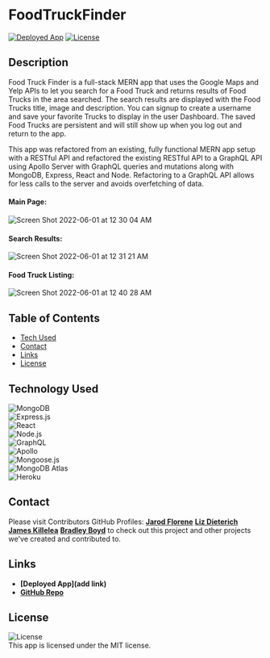 # FoodTruckFinder

<a href="add link">![Deployed App](https://img.shields.io/badge/Deployed%20App-blue.svg)</a> <a href=./LICENSE>![License](https://img.shields.io/badge/License%3A-MIT-green.svg)</a>

## Description

Food Truck Finder is a full-stack MERN app that uses the Google Maps and Yelp APIs to let you search for a Food Truck and returns results of Food Trucks in the area searched. The search results are displayed with the Food Trucks title, image and description. You can signup to create a username and save your favorite Trucks to display in the user Dashboard. The saved Food Trucks are persistent and will still show up when you log out and return to the app.

This app was refactored from an existing, fully functional MERN app setup with a RESTful API and refactored the existing RESTful API to a GraphQL API using Apollo Server with GraphQL queries and mutations along with MongoDB, Express, React and Node. Refactoring to a GraphQL API allows for less calls to the server and avoids overfetching of data.

#### Main Page:

![Screen Shot 2022-06-01 at 12 30 04 AM](https://user-images.githubusercontent.com/95142863/171335137-b3fe9ebe-a7fb-4e86-868b-638267e99f87.png)

#### Search Results:

![Screen Shot 2022-06-01 at 12 31 21 AM](https://user-images.githubusercontent.com/95142863/171335202-2d32d4c9-96ec-40bd-bfb8-b0bf08f98780.png)

#### Food Truck Listing:

![Screen Shot 2022-06-01 at 12 40 28 AM](https://user-images.githubusercontent.com/95142863/171335579-4cef7171-803c-4eb5-b27e-7f7e5fb560d4.png)

## Table of Contents

- [Tech Used](#tech-used)
- [Contact](#contact)
- [Links](#links)
- [License](#license)

## Technology Used

![MongoDB](https://img.shields.io/badge/MongoDB-4EA94B?style=for-the-badge&logo=mongodb&logoColor=white)  
 ![Express.js](https://img.shields.io/badge/Express.js-404D59?style=for-the-badge)  
 ![React](https://img.shields.io/badge/React-20232A?style=for-the-badge&logo=react&logoColor=61DAFB)  
 ![Node.js](https://img.shields.io/badge/Node.js-43853D?style=for-the-badge&logo=node.js&logoColor=white)  
 ![GraphQL](https://img.shields.io/badge/GraphQL-E4405F?style=for-the-badge)  
 ![Apollo](https://img.shields.io/badge/Apollo_Server-8B89CC?style=for-the-badge)  
 ![Mongoose.js](https://img.shields.io/badge/Mongoose.js-880000?style=for-the-badge&logoColor=white)  
 ![MongoDB Atlas](https://img.shields.io/badge/MongoDB%20Atlas-4EA94B?style=for-the-badge&logo=mongodb&logoColor=white)  
 ![Heroku](https://img.shields.io/badge/Heroku-430098?style=for-the-badge&logo=heroku&logoColor=white)

## Contact

Please visit Contributors GitHub Profiles:
 **[Jarod Florene](https://github.com/JFlo1981)** 
 **[Liz Dieterich](https://github.com/dieterichelizabeth)** 
 **[James Killelea](https://github.com/dylank641)** 
 **[Bradley Boyd](https://github.com/Houst29476)** 
 to check out this project and other projects we've created and contributed to.


## Links

- **[Deployed App](add link)**
- **[GitHub Repo](https://github.com/JFlo1981/FoodTruckFinder)**

## License

![License](https://img.shields.io/badge/License%3A-MIT-green.svg)  
 This app is licensed under the MIT license.